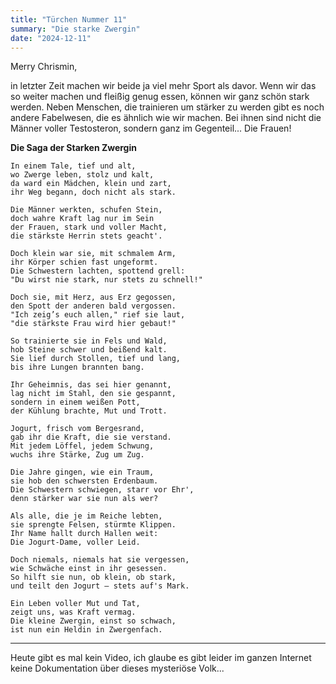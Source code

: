 ```yaml
---
title: "Türchen Nummer 11"
summary: "Die starke Zwergin"
date: "2024-12-11"
---
```


Merry Chrismin,

in letzter Zeit machen wir beide ja viel mehr Sport als davor. Wenn wir das so weiter machen und fleißig genug essen, können wir ganz schön stark werden. Neben Menschen, die trainieren um stärker zu werden gibt es noch andere Fabelwesen, die es ähnlich wie wir machen. Bei ihnen sind nicht die Männer voller Testosteron, sondern ganz im Gegenteil... Die Frauen!

**Die Saga der Starken Zwergin**
```
In einem Tale, tief und alt,  
wo Zwerge leben, stolz und kalt,  
da ward ein Mädchen, klein und zart,  
ihr Weg begann, doch nicht als stark.  

Die Männer werkten, schufen Stein,  
doch wahre Kraft lag nur im Sein  
der Frauen, stark und voller Macht,  
die stärkste Herrin stets geacht'.  

Doch klein war sie, mit schmalem Arm,  
ihr Körper schien fast ungeformt.  
Die Schwestern lachten, spottend grell:  
"Du wirst nie stark, nur stets zu schnell!"  

Doch sie, mit Herz, aus Erz gegossen,  
den Spott der anderen bald vergossen.  
"Ich zeig’s euch allen," rief sie laut,  
"die stärkste Frau wird hier gebaut!"  

So trainierte sie in Fels und Wald,  
hob Steine schwer und beißend kalt.  
Sie lief durch Stollen, tief und lang,  
bis ihre Lungen brannten bang.  

Ihr Geheimnis, das sei hier genannt,  
lag nicht im Stahl, den sie gespannt,  
sondern in einem weißen Pott,  
der Kühlung brachte, Mut und Trott.  

Jogurt, frisch vom Bergesrand,  
gab ihr die Kraft, die sie verstand.  
Mit jedem Löffel, jedem Schwung,  
wuchs ihre Stärke, Zug um Zug.  

Die Jahre gingen, wie ein Traum,  
sie hob den schwersten Erdenbaum.  
Die Schwestern schwiegen, starr vor Ehr',  
denn stärker war sie nun als wer?  

Als alle, die je im Reiche lebten,  
sie sprengte Felsen, stürmte Klippen.  
Ihr Name hallt durch Hallen weit:  
Die Jogurt-Dame, voller Leid.  

Doch niemals, niemals hat sie vergessen,  
wie Schwäche einst in ihr gesessen.  
So hilft sie nun, ob klein, ob stark,  
und teilt den Jogurt – stets auf's Mark.  

Ein Leben voller Mut und Tat,  
zeigt uns, was Kraft vermag.  
Die kleine Zwergin, einst so schwach,  
ist nun ein Heldin in Zwergenfach.  
```

----

Heute gibt es mal kein Video, ich glaube es gibt leider im ganzen Internet keine Dokumentation über dieses mysteriöse Volk...